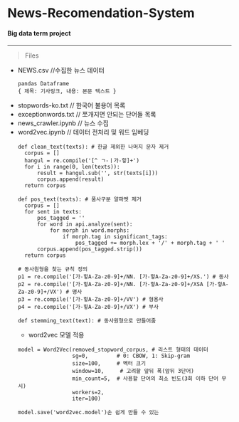 # News-Recomendation-System
#### Big data term project
--------------------------------
> Files
- NEWS.csv  //수집한 뉴스 데이터
  ```
  pandas Dataframe
  { 제목: 기사링크, 내용: 본문 텍스트 }
  ```
>
- stopwords-ko.txt // 한국어 불용어 목록
- exceptionwords.txt // 쪼개지면 안되는 단어들 목록
- news_crawler.ipynb // 뉴스 수집
- word2vec.ipynb // 데이터 전처리 및 워드 임베딩 
  ```
  def clean_text(texts): # 한글 제외한 나머지 문자 제거
    corpus = []
    hangul = re.compile('[^ ㄱ-ㅣ가-힣]+')
    for i in range(0, len(texts)):
        result = hangul.sub('', str(texts[i]))
        corpus.append(result)
    return corpus
  
  def pos_text(texts): # 품사구분 알파벳 제거
    corpus = []
    for sent in texts:
        pos_tagged = ''
        for word in api.analyze(sent):
            for morph in word.morphs:
                if morph.tag in significant_tags:
                    pos_tagged += morph.lex + '/' + morph.tag + ' '
        corpus.append(pos_tagged.strip())
    return corpus
   
  # 동사원형을 찾는 규칙 정의
  p1 = re.compile('[가-힣A-Za-z0-9]+/NN. [가-힣A-Za-z0-9]+/XS.') # 동사
  p2 = re.compile('[가-힣A-Za-z0-9]+/NN. [가-힣A-Za-z0-9]+/XSA [가-힣A-Za-z0-9]+/VX') # 명사
  p3 = re.compile('[가-힣A-Za-z0-9]+/VV') # 형용사
  p4 = re.compile('[가-힣A-Za-z0-9]+/VX') # 부사

  def stemming_text(text): # 동사원형으로 만들어줌

  ```
  - word2vec 모델 적용
  ```
  model = Word2Vec(removed_stopword_corpus, # 리스트 형태의 데이터
                   sg=0,         # 0: CBOW, 1: Skip-gram
                   size=100,     # 벡터 크기
                   window=10,     # 고려할 앞뒤 폭(앞뒤 3단어)
                   min_count=5,  # 사용할 단어의 최소 빈도(3회 이하 단어 무시)
                   workers=2,
                   iter=100)

  model.save('word2vec.model')손 쉽게 만들 수 있는

  ```
  
